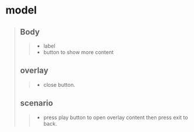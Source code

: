 # model # 
> 
> ## Body ##
>> - label
>> - button to show more content
> ## overlay ##
>> - close button.
> ## scenario ##
>> - press play button to open overlay content then press exit to back.